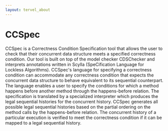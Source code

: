 ```yaml
---
layout: tervel_about
---
```


# CCSpec

CCSpec is a Correctness Condition Specification tool that allows the user to check that their concurrent data structure meets a specified correctness condition. 
Our tool is built on top of the model checker CDSChecker and interprets annotations written in Scylla (SpeCification Language for Lockless Algorithms). 
CCSpec's language for specifying a correctness condition can accommodate any correctness condition that expects the concurrent data structure to behave equivalent to its sequential counterpart. 
The language enables a user to specify the conditions for which a method happens before another method through the happens-before relation. 
The specification is translated by a specialized interpreter which produces the legal sequential histories for the concurrent history. 
CCSpec generates all possible legal sequential histories based on the partial ordering on the method calls by the happens-before relation. 
The concurrent history of a particular execution is verified to meet the correctness condition if it can be mapped to a legal sequential history.  
